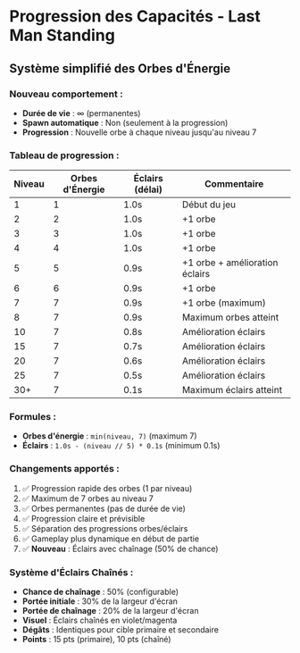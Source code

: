 # Progression des Capacités - Last Man Standing

## Système simplifié des Orbes d'Énergie

### Nouveau comportement :
- **Durée de vie** : ∞ (permanentes)
- **Spawn automatique** : Non (seulement à la progression)
- **Progression** : Nouvelle orbe à chaque niveau jusqu'au niveau 7

### Tableau de progression :

| Niveau | Orbes d'Énergie | Éclairs (délai) | Commentaire |
|--------|-----------------|------------------|-------------|
| 1      | 1               | 1.0s            | Début du jeu |
| 2      | 2               | 1.0s            | +1 orbe |
| 3      | 3               | 1.0s            | +1 orbe |
| 4      | 4               | 1.0s            | +1 orbe |
| 5      | 5               | 0.9s            | +1 orbe + amélioration éclairs |
| 6      | 6               | 0.9s            | +1 orbe |
| 7      | 7               | 0.9s            | +1 orbe (maximum) |
| 8      | 7               | 0.9s            | Maximum orbes atteint |
| 10     | 7               | 0.8s            | Amélioration éclairs |
| 15     | 7               | 0.7s            | Amélioration éclairs |
| 20     | 7               | 0.6s            | Amélioration éclairs |
| 25     | 7               | 0.5s            | Amélioration éclairs |
| 30+    | 7               | 0.1s            | Maximum éclairs atteint |

### Formules :
- **Orbes d'énergie** : `min(niveau, 7)` (maximum 7)
- **Éclairs** : `1.0s - (niveau // 5) * 0.1s` (minimum 0.1s)

### Changements apportés :
1. ✅ Progression rapide des orbes (1 par niveau)
2. ✅ Maximum de 7 orbes au niveau 7
3. ✅ Orbes permanentes (pas de durée de vie)
4. ✅ Progression claire et prévisible
5. ✅ Séparation des progressions orbes/éclairs
6. ✅ Gameplay plus dynamique en début de partie
7. ✅ **Nouveau** : Éclairs avec chaînage (50% de chance)

### Système d'Éclairs Chaînés :
- **Chance de chaînage** : 50% (configurable)
- **Portée initiale** : 30% de la largeur d'écran
- **Portée de chaînage** : 20% de la largeur d'écran
- **Visuel** : Éclairs chaînés en violet/magenta
- **Dégâts** : Identiques pour cible primaire et secondaire
- **Points** : 15 pts (primaire), 10 pts (chaîné)
